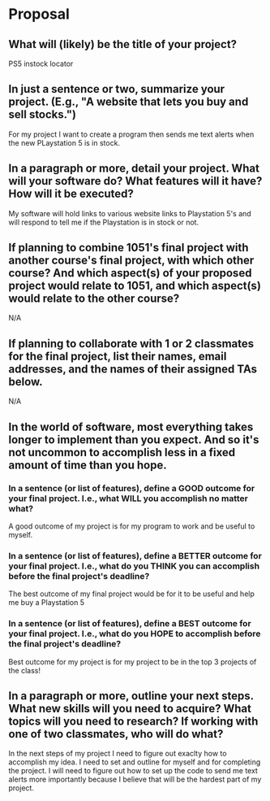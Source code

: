 # Proposal

## What will (likely) be the title of your project?

PS5 instock locator 

## In just a sentence or two, summarize your project. (E.g., "A website that lets you buy and sell stocks.")

For my project I want to create a program then sends me text alerts when the new PLaystation 5 is in stock.

## In a paragraph or more, detail your project. What will your software do? What features will it have? How will it be executed?
My software will hold links to various website links to Playstation 5's and will respond to tell me if the Playstation is in stock or not.


## If planning to combine 1051's final project with another course's final project, with which other course? And which aspect(s) of your proposed project would relate to 1051, and which aspect(s) would relate to the other course?

N/A

## If planning to collaborate with 1 or 2 classmates for the final project, list their names, email addresses, and the names of their assigned TAs below.

N/A

## In the world of software, most everything takes longer to implement than you expect. And so it's not uncommon to accomplish less in a fixed amount of time than you hope.

### In a sentence (or list of features), define a GOOD outcome for your final project. I.e., what WILL you accomplish no matter what?

A good outcome of my project is for my program to work and be useful to myself.

### In a sentence (or list of features), define a BETTER outcome for your final project. I.e., what do you THINK you can accomplish before the final project's deadline?

The best outcome of my final project would be for it to be useful and help me buy a Playstation 5

### In a sentence (or list of features), define a BEST outcome for your final project. I.e., what do you HOPE to accomplish before the final project's deadline?

Best outcome for my project is for my project to be in the top 3 projects of the class!

## In a paragraph or more, outline your next steps. What new skills will you need to acquire? What topics will you need to research? If working with one of two classmates, who will do what?

In the next steps of my project I need to figure out exaclty how to accomplish my idea. I need to set and outline for myself and for completing the project. I will need to figure out how to set up the code to send me text alerts more importantly because I believe that will be the hardest part of my project.
